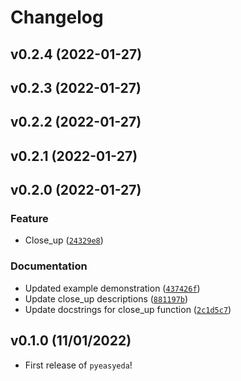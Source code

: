 # Changelog

<!--next-version-placeholder-->

## v0.2.4 (2022-01-27)


## v0.2.3 (2022-01-27)


## v0.2.2 (2022-01-27)


## v0.2.1 (2022-01-27)


## v0.2.0 (2022-01-27)
### Feature
* Close_up ([`24329e8`](https://github.com/UBC-MDS/pyeasyeda/commit/24329e8bebf3286c29900cc6442aee0c3d881913))

### Documentation
* Updated example demonstration ([`437426f`](https://github.com/UBC-MDS/pyeasyeda/commit/437426f865cebe53a7cac7e35bf2cdd7f23dd9f2))
* Update close_up descriptions ([`881197b`](https://github.com/UBC-MDS/pyeasyeda/commit/881197b4db42d4eaea4dfa8ebb04442913699e98))
* Update docstrings for close_up function ([`2c1d5c7`](https://github.com/UBC-MDS/pyeasyeda/commit/2c1d5c700bd44f7b6211ab8e06d3e8d5d05b3f13))

## v0.1.0 (11/01/2022)

- First release of `pyeasyeda`!